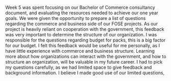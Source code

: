 
Week 5 was spent focusing on our Bachelor of Commerce consultancy document, and evaluating the resources needed to achieve our one year goals. We were given the opportunity to prepare a list of questions regarding the commerce and business side of our FOSE projects. As our project is heavily reliant on cooperation with the government, this feedback was very important to determine the structure of our organization. I was responsible for the questions regarding budget for packs, this is a big factor for our budget.
I felt this feedback would be useful for me personally, as I have little experience with commerce and business structure. Learning more about how organizations can interact with the government, and how to structure an organization, will be valuable in my future career. I had to pick my questions carefully, as we had limited space to give feedback and background information. I believe I made good use of our limited questions, 